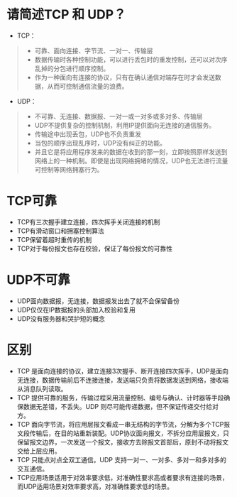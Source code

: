 # 请简述TCP 和 UDP？
- TCP：
>- 可靠、面向连接、字节流、一对一、传输层
>- 数据传输时各种控制功能，可以进行丢包时的重发控制，还可以对次序乱掉的分包进行顺序控制。
>- 作为一种面向有连接的协议，只有在确认通信对端存在时才会发送数据，从而可控制通信流量的浪费。
- UDP：
>- 不可靠、无连接、数据报、一对一或一对多或多对多、传输层
>- UDP不提供复杂的控制机制，利用IP提供面向无连接的通信服务。
>- 传输途中出现丢包，UDP也不负责重发
>- 当包的顺序出现乱序时，UDP没有纠正的功能。
>- 并且它是将应用程序发来的数据在收到的那一刻，立即按照原样发送到网络上的一种机制。即使是出现网络拥堵的情况，UDP也无法进行流量可控制等网络拥塞行为。

# TCP可靠
- TCP有三次握手建立连接，四次挥手关闭连接的机制
- TCP有滑动窗口和拥塞控制算法
- TCP保留着超时重传的机制
- TCP对于每份报文也存在校验，保证了每份报文的可靠性


# UDP不可靠
- UDP面向数据报，无连接，数据报发出去了就不会保留备份
- UDP仅仅在IP数据报的头部加入校验和复用
- UDP没有服务器和哭护短的概念

# 区别
- TCP 是面向连接的协议，建立连接3次握手、断开连接四次挥手，UDP是面向无连接，数据传输前后不连接连接，发送端只负责将数据发送到网络，接收端从消息队列读取。
- TCP 提供可靠的服务，传输过程采用流量控制、编号与确认、计时器等手段确保数据无差错，不丢失。UDP 则尽可能传递数据，但不保证传递交付给对方。
- TCP 面向字节流，将应用层报文看成一串无结构的字节流，分解为多个TCP报文段传输后，在目的站重新装配。UDP协议面向报文，不拆分应用层报文，只保留报文边界，一次发送一个报文，接收方去除报文首部后，原封不动将报文交给上层应用。
- TCP 只能点对点全双工通信。UDP 支持一对一、一对多、多对一和多对多的交互通信。
- TCP应用场景适用于对效率要求低，对准确性要求高或者要求有连接的场景，而UDP适用场景对效率要求高，对准确性要求低的场景。